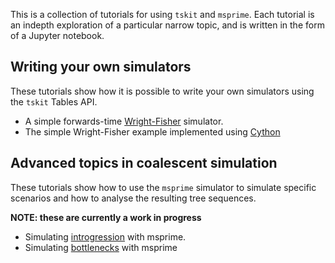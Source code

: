 
This is a collection of tutorials for using ``tskit`` and ``msprime``.
Each tutorial is an indepth exploration of a particular narrow topic,
and is written in the form of a Jupyter notebook. 

## Writing your own simulators

These tutorials show how it is possible to write your own simulators
using the ``tskit`` Tables API.

- A simple forwards-time [Wright-Fisher](wfforward.md) simulator.
- The simple Wright-Fisher example implemented using [Cython](wfcython.md)


## Advanced topics in coalescent simulation

These tutorials show how to use the ``msprime`` simulator to simulate
specific scenarios and how to analyse the resulting tree sequences.

**NOTE: these are currently a work in progress**

- Simulating [introgression](introgression.html) with msprime.
- Simulating [bottlenecks](bottlenecks.html) with msprime
